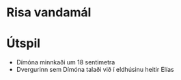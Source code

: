 # Risa vandamál

# Útspil
- Dímóna minnkaði um 18 sentimetra
- Dvergurinn sem Dímóna talaði við í eldhúsinu heitir Elías
